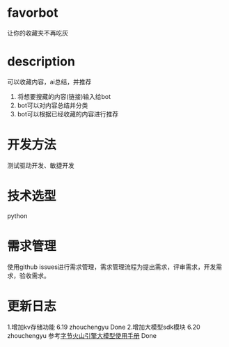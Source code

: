 # favorbot
让你的收藏夹不再吃灰

# description
可以收藏内容，ai总结，并推荐

1. 将想要搜藏的内容(链接)输入给bot
2. bot可以对内容总结并分类
3. bot可以根据已经收藏的内容进行推荐

# 开发方法
测试驱动开发、敏捷开发

# 技术选型
python

# 需求管理
使用github issues进行需求管理，需求管理流程为提出需求，评审需求，开发需求，验收需求。

# 更新日志
1.增加kv存储功能 6.19 zhouchengyu Done
2.增加大模型sdk模块 6.20 zhouchengyu 参考[字节火山引擎大模型使用手册](https://www.volcengine.com/docs/82379/1399008) Done